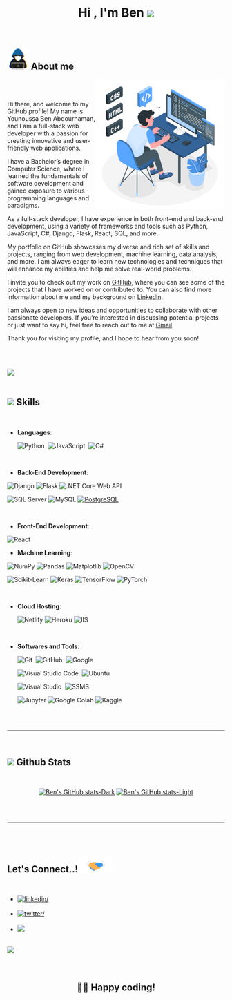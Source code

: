 
<h1 align="center"><b>Hi , I'm Ben </b><img src="https://media.giphy.com/media/hvRJCLFzcasrR4ia7z/giphy.gif" width="35"></h1>

<!-- <p align="center">
  <img src="https://readme-typing-svg.herokuapp.com?font=Time+New+Roman&color=cyan&size=25&center=true&vCenter=true&width=600&height=100&lines=السَّلَامُ عَلَيْكُمْ وَرَحْمَةُ اللهِ وَبَرَكَاتُهُ..&hearts;++;Full-Stack+Web+Developer;Computer+Science+Graduate;Passionate+about+Machine+Learning;Open+Source+Contributor;Always+exploring+new+technologies..<3">
</p> -->

<br>



	
## <picture><img src = "./mdImages/about_me.gif" width = 50px></picture> **About me**

<picture>
  <source media="(max-width: 767px)" srcset="">
  <img align="right" alt="" src="./mdImages/programming.svg" width=300px>
</picture>

<br>


<br>

Hi there, and welcome to my GitHub profile! My name is Younoussa Ben Abdourhaman, and I am a full-stack web developer with a passion for creating innovative and user-friendly web applications.

I have a Bachelor’s degree in Computer Science, where I learned the fundamentals of software development and gained exposure to various programming languages and paradigms.

As a full-stack developer, I have experience in both front-end and back-end development, using a variety of frameworks and tools such as Python, JavaScript, C#, Django, Flask, React, SQL, and more.

My portfolio on GitHub showcases my diverse and rich set of skills and projects, ranging from web development, machine learning, data analysis, and more. I am always eager to learn new technologies and techniques that will enhance my abilities and help me solve real-world problems.

I invite you to check out my work on <a href=“https://github.com/YounoussaBen”>GitHub</a>, where you can see some of the projects that I have worked on or contributed to. You can also find more information about me and my background on <a href=“https://www.linkedin.com/in/younoussaben/”>LinkedIn</a>.


I am always open to new ideas and opportunities to collaborate with other passionate developers. If you’re interested in discussing potential projects or just want to say hi, feel free to reach out to me at <a href=“mailto:younoussaabdourhaman@gmail.com”>Gmail</a>

Thank you for visiting my profile, and I hope to hear from you soon!

<br><br>

<img src="https://user-images.githubusercontent.com/73097560/115834477-dbab4500-a447-11eb-908a-139a6edaec5c.gif"><br><br>

## <img src="https://media2.giphy.com/media/QssGEmpkyEOhBCb7e1/giphy.gif?cid=ecf05e47a0n3gi1bfqntqmob8g9aid1oyj2wr3ds3mg700bl&rid=giphy.gif" width ="25"><b> Skills</b>
<br>

<p align="center">

- **Languages**:

    ![Python](https://img.shields.io/badge/Python%20-%2314354C.svg?style=for-the-badge&logo=python&logoColor=white)&nbsp;
    ![JavaScript](https://img.shields.io/badge/JavaScript%20-%23F7DF1E.svg?style=for-the-badge&logo=javascript&logoColor=black)&nbsp;
    ![C#](https://img.shields.io/badge/C%23%20-%23239120.svg?style=for-the-badge&logo=c-sharp&logoColor=white)



<br>   
    
- **Back-End Development**:

![Django](https://img.shields.io/badge/Django%20-%23092E20.svg?style=for-the-badge&logo=django&logoColor=white)
![Flask](https://img.shields.io/badge/Flask%20-%23000.svg?style=for-the-badge&logo=flask&logoColor=white)
![.NET Core Web API](https://img.shields.io/badge/.NET%20Core%20Web%20API%20-%23512BD4.svg?style=for-the-badge&logo=.net&logoColor=white)

![SQL Server](https://img.shields.io/badge/SQL%20Server%20-%23CC2927.svg?style=for-the-badge&logo=microsoft-sql-server&logoColor=white)
![MySQL](https://img.shields.io/badge/MySQL%20-%234479A1.svg?style=for-the-badge&logo=mysql&logoColor=white)
[![PostgreSQL](https://img.shields.io/badge/PostgreSQL-%23316192.svg?style=for-the-badge&logo=postgresql&logoColor=white)](https://www.postgresql.org/)




<br>

- **Front-End Development**:

![React](https://img.shields.io/badge/React%20-%2320232A.svg?style=for-the-badge&logo=react&logoColor=61DAFB)


- **Machine Learning**:

![NumPy](https://img.shields.io/badge/NumPy-%23013243.svg?style=for-the-badge&logo=numpy&logoColor=white)
![Pandas](https://img.shields.io/badge/Pandas-%23150458.svg?style=for-the-badge&logo=pandas&logoColor=white)
![Matplotlib](https://img.shields.io/badge/Matplotlib-%2317BEBB.svg?style=for-the-badge&logo=matplotlib&logoColor=white)
![OpenCV](https://img.shields.io/badge/OpenCV-%235C3EE8.svg?style=for-the-badge&logo=opencv&logoColor=white)

![Scikit-Learn](https://img.shields.io/badge/Scikit--Learn-%23F7931E.svg?style=for-the-badge&logo=scikit-learn&logoColor=white)
![Keras](https://img.shields.io/badge/Keras-%23D00000.svg?style=for-the-badge&logo=keras&logoColor=white)
![TensorFlow](https://img.shields.io/badge/TensorFlow-%23FF6F00.svg?style=for-the-badge&logo=tensorflow&logoColor=white)
![PyTorch](https://img.shields.io/badge/PyTorch-%23EE4C2C.svg?style=for-the-badge&logo=pytorch&logoColor=white)



<br>


- **Cloud Hosting**:


    ![Netlify](https://img.shields.io/badge/Netlify-%2300C7B7.svg?style=for-the-badge&logo=netlify&logoColor=white)
    ![Heroku](https://img.shields.io/badge/Heroku-%23430098.svg?style=for-the-badge&logo=heroku&logoColor=white)
    ![IIS](https://img.shields.io/badge/IIS-%230D76A8.svg?style=for-the-badge&logo=microsoft&logoColor=white)


    
<br>

- **Softwares and Tools**:

    ![Git](https://img.shields.io/badge/git-%23F05033.svg?style=for-the-badge&logo=git&logoColor=white)&nbsp;
    ![GitHub](https://img.shields.io/badge/github-%23121011.svg?style=for-the-badge&logo=github&logoColor=white)&nbsp;
    ![Google](https://img.shields.io/badge/google-%234285F4.svg?style=for-the-badge&logo=google&logoColor=white)&nbsp;

    ![Visual Studio Code](https://img.shields.io/badge/VS%20Code-0078d7.svg?style=for-the-badge&logo=visual-studio-code&logoColor=white)&nbsp;
    ![Ubuntu](https://img.shields.io/badge/Ubuntu-E95420.svg?style=for-the-badge&logo=ubuntu&logoColor=white)&nbsp;

    ![Visual Studio](https://img.shields.io/badge/Visual%20Studio-5C2D91.svg?style=for-the-badge&logo=visual-studio&logoColor=white)&nbsp;
    ![SSMS](https://img.shields.io/badge/SSMS-%23CC2927.svg?style=for-the-badge&logo=microsoft-sql-server&logoColor=white)&nbsp;

  ![Jupyter](https://img.shields.io/badge/Jupyter-%23F37626.svg?style=for-the-badge&logo=jupyter&logoColor=white)
  ![Google Colab](https://img.shields.io/badge/Google%20Colab-%234287F5.svg?style=for-the-badge&logo=google-colab&logoColor=white)
  ![Kaggle](https://img.shields.io/badge/Kaggle-%2320BEFF.svg?style=for-the-badge&logo=kaggle&logoColor=white)



</p>

<br>
<br>

-----

<br>


## <img src="https://media.giphy.com/media/iY8CRBdQXODJSCERIr/giphy.gif" width="35"><b> Github Stats </b>
<br>

<div align="center">

[![Ben's GitHub stats-Dark](https://github-readme-stats.vercel.app/api?username=YounoussaBen&show_icons=true&theme=dark#gh-dark-mode-only)](https://github.com/anuraghazra/github-readme-stats#gh-dark-mode-only)
[![Ben's GitHub stats-Light](https://github-readme-stats.vercel.app/api?username=YounoussaBen&show_icons=true&theme=default#gh-light-mode-only)](https://github.com/anuraghazra/github-readme-stats#gh-light-mode-only)

</div>

<br>
<br>

-----

<br>
<br>

## <b> Let's Connect..!</b><img src="./mdImages/handshake.gif" width ="80">
<br>
<div align='left'>

<ul>

<li>
<a href="https://www.linkedin.com/in/younoussaben/" target="_blank">
<img src="https://img.shields.io/badge/linkedin:  Ben-0077B5.svg?color=405DE6&style=for-the-badge&logo=linkedin&logoColor=white" alt=linkedin/>
</a>
</li>

<br>

<li>
<a href="https://twitter.com/geazy_skay" target="_blank">
<img src="https://img.shields.io/badge/twitter:  Ben-%2300acee.svg?color=1DA1F2&style=for-the-badge&logo=twitter&logoColor=white" alt=twitter/>
</a>
</li>

<br>

<li>
<a href="mailto:younoussaabdourhaman@gmail.com" target="_blank">
<img src="https://img.shields.io/badge/gmail:  Ben-%23EA4335.svg?style=for-the-badge&logo=gmail&logoColor=white" t=mail/>
</a>
</li>
	
</ul>
</div>

<br>
<img src="https://user-images.githubusercontent.com/73097560/115834477-dbab4500-a447-11eb-908a-139a6edaec5c.gif">
<br>
<br>
<br>

<div align='center'>

## <b>👨‍💻 Happy coding!</b>

</div>
<br>
<br>
